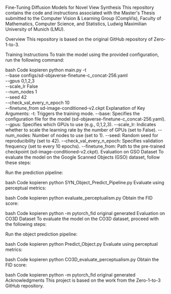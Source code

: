 Fine-Tuning Diffusion Models for Novel View Synthesis
This repository contains the code and instructions associated with the Master's Thesis submitted to the Computer Vision & Learning Group (CompVis), Faculty of Mathematics, Computer Science, and Statistics, Ludwig Maximilian University of Munich (LMU).

Overview
This repository is based on the original GitHub repository of Zero-1-to-3.

Training Instructions
To train the model using the provided configuration, run the following command:

bash
Code kopieren
python main.py -t \
  --base configs/sd-objaverse-finetune-c_concat-256.yaml \
  --gpus 0,1,2,3 \
  --scale_lr False \
  --num_nodes 1 \
  --seed 42 \
  --check_val_every_n_epoch 10 \
  --finetune_from sd-image-conditioned-v2.ckpt
Explanation of Key Arguments:
-t: Triggers the training mode.
--base: Specifies the configuration file for the model (sd-objaverse-finetune-c_concat-256.yaml).
--gpus: Specifies which GPUs to use (e.g., 0,1,2,3).
--scale_lr: Indicates whether to scale the learning rate by the number of GPUs (set to False).
--num_nodes: Number of nodes to use (set to 1).
--seed: Random seed for reproducibility (set to 42).
--check_val_every_n_epoch: Specifies validation frequency (set to every 10 epochs).
--finetune_from: Path to the pre-trained checkpoint (sd-image-conditioned-v2.ckpt).
Evaluation on GSO Dataset
To evaluate the model on the Google Scanned Objects (GSO) dataset, follow these steps:

Run the prediction pipeline:

bash
Code kopieren
python SYN_Object_Predict_Pipeline.py
Evaluate using perceptual metrics:

bash
Code kopieren
python evaluate_perceptualism.py
Obtain the FID score:

bash
Code kopieren
python -m pytorch_fid original generated
Evaluation on CO3D Dataset
To evaluate the model on the CO3D dataset, proceed with the following steps:

Run the object prediction pipeline:

bash
Code kopieren
python Predict_Object.py
Evaluate using perceptual metrics:

bash
Code kopieren
python CO3D_evaluate_perceptualism.py
Obtain the FID score:

bash
Code kopieren
python -m pytorch_fid original generated
Acknowledgments
This project is based on the work from the Zero-1-to-3 GitHub repository.
